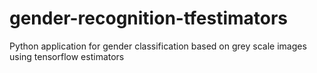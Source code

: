 # gender-recognition-tfestimators
Python application for gender classification based on grey scale images using tensorflow estimators
